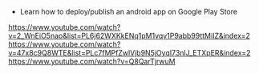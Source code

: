 * Learn how to deploy/publish an android app on Google Play Store


https://www.youtube.com/watch?v=2_WnEiO5nao&list=PL6j62WXKkENq1pM1vqv1P9abb99ttMiIZ&index=2
https://www.youtube.com/watch?v=47x8c9Q8WTE&list=PLc7fMPfZwlVjb9N5jOyqI73nlJ_ETXpER&index=2
https://www.youtube.com/watch?v=Q8QarTjrwuM
